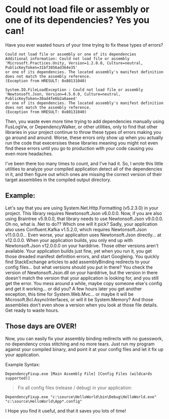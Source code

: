 ﻿#  Could not load file or assembly or one of its dependencies? Yes you can!

Have you ever wasted hours of your time trying to fix these types of errors?

```
Could not load file or assembly or one of its dependencies
Additional information: Could not load file or assembly 
'Microsoft.Practices.Unity, Version=1.2.0.0, Culture=neutral, PublicKeyToken=31bf3856ad364e35' 
or one of its dependencies. The located assembly's manifest definition does not match the assembly reference. 
(Exception from HRESULT: 0x80131040)
```

```
System.IO.FileLoadException : Could not load file or assembly 
'Newtonsoft.Json, Version=4.5.0.0, Culture=neutral, PublicKeyToken=30ad4fe6b2a6aeed' 
or one of its dependencies. The located assembly's manifest definition does not match the assembly reference. 
(Exception from HRESULT: 0x80131040)
```

Then, you waste even more time trying to add dependencies manually using FusLogVw, or DependencyWalker, or other utilities, only to find that other libraries in your project continue to throw these types of errors making you go around and around. Worse, these errors only show up when you actually run the code that execersises these libraries meaning you might not even find these errors until you go to production with your code causing you even more headaches. 

I've been there too many times to count, and I've had it. So, I wrote this little utilities to analyze your compiled application detect all of the dependencies in it, and then figure out which ones are missing the correct version of their target assemblies in the compiled output directory. 

## Example:

Let's say that you are using System.Net.Http.Formatting (v5.2.3.0) in your project. This library requires Newtonsoft.Json v6.0.0.0. Now, if you are also using Braintree v5.9.0.0, that library needs to use Newtonsoft.Json v9.0.0.0. Oh no, what is .Net to do?? Which one will it pick? Sadly, your application also uses Confluent.Kafka  v1.5.2.0, which requires Newtonsoft.Json v11.0.0.0... Even worse, your applicaiton uses Newtonsoft.Json directly... at v12.0.0.0. When your application builds,  you only end up with Newtonsoft.Json v12.0.0.0 on your harddrive. Those other versions aren't available. Your application builds just fine, yet when you run it, you get those dreaded manifest definition errors, and start Googleing. You quickly find StackExchange articles to add assemblyBinding redirects to your config files... but what versions should you put in there? You check the version of Newtonsoft.Json.dll on your harddrive, but the version in there doesn't match the version that your application is looking for, and you still get the error. You mess around a while, maybe copy someone else's config and get it working... or did you? A few hours later you get another exception, this time for System.Web.Mvc... or maybe it will be Microsoft.Bcl.AsyncInterfaces, or will it be System.Memory? And those assemblies don't even show a version when you look at those file details. Get ready to waste hours. 

## Those days are OVER!

Now, you can easily fix your assembly binding redirects with no guesswork, no dependency cross stitching and no more tears. Just run my program against your compiled binary, and point it at your config files and let it fix up your application. 

Example Syntax: 

``` 
DependencyFixup.exe [Main Assembly File] [Config Files (wildcards supported)]
```


> Fix all config files (release / debug) in your application:
```
DependencyFixup.exe "c:\source\HelloWorld\bin\Debug\HelloWorld.exe" "c:\source\HelloWorld\App*.config"
```

I Hope you find it useful, and that it saves you lots of time! 


